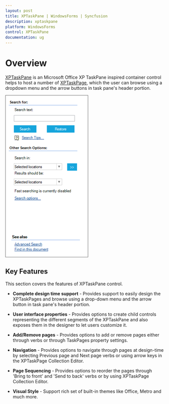 ```yaml
---
layout: post
title: XPTaskPane | WindowsForms | Syncfusion
description: xptaskpane
platform: WindowsForms
control: XPTaskPane 
documentation: ug
---
```


# Overview

[XPTaskPane](https://help.syncfusion.com/cr/cref_files/windowsforms/tools/Syncfusion.Tools.Windows~Syncfusion.Windows.Forms.Tools.XPTaskPane.html) is an Microsoft Office XP TaskPane inspired container control helps to host a number of [XPTaskPage](https://help.syncfusion.com/cr/cref_files/windowsforms/tools/Syncfusion.Tools.Windows~Syncfusion.Windows.Forms.Tools.XPTaskPage.html), which the user can browse using a dropdown menu and the arrow buttons in task pane's header portion. 

![](Overview_images/XPtaskPane_img1.png)



## Key Features

This section covers the features of XPTaskPane control.

* **Complete design time support** - Provides support to easily design the XPTaskPages and browse using a drop-down menu and the arrow button in task pane's header portion.

* **User interface properties** - Provides options to create child controls representing the different segments of the XPTaskPane and also exposes them in the designer to let users customize it.

* **Add/Remove pages** - Provides options to add or remove pages either through verbs or through TaskPages property settings.

* **Navigation** - Provides options to navigate through pages at design-time by selecting Previous page and Next page verbs or using arrow keys in the XPTaskPage Collection Editor.

* **Page Sequencing** - Provides options to reorder the pages through 'Bring to front' and 'Send to back' verbs or by using XPTaskPage Collection Editor.

* **Visual Style** - Support rich set of built-in themes like Office, Metro and much more.






